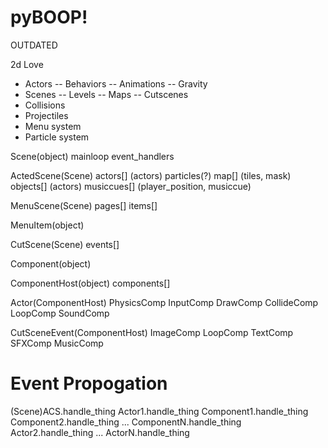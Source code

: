 # pyBOOP!

OUTDATED

2d Love

- Actors
-- Behaviors
-- Animations
-- Gravity
- Scenes
-- Levels
-- Maps
-- Cutscenes
- Collisions
- Projectiles
- Menu system
- Particle system


Scene(object)
  mainloop
  event_handlers

ActedScene(Scene)
  actors[] (actors)
  particles(?)
  map[] (tiles, mask)
  objects[] (actors)
  musiccues[] (player_position, musiccue)

MenuScene(Scene)
  pages[]
    items[]

MenuItem(object)

CutScene(Scene)
  events[]

Component(object)

ComponentHost(object)
  components[]

Actor(ComponentHost)
  PhysicsComp
  InputComp
  DrawComp
  CollideComp
  LoopComp
  SoundComp

CutSceneEvent(ComponentHost)
  ImageComp
  LoopComp
  TextComp
  SFXComp
  MusicComp


# Event Propogation
(Scene)ACS.handle_thing
  Actor1.handle_thing
    Component1.handle_thing
    Component2.handle_thing
    ...
    ComponentN.handle_thing
  Actor2.handle_thing
  ...
  ActorN.handle_thing
